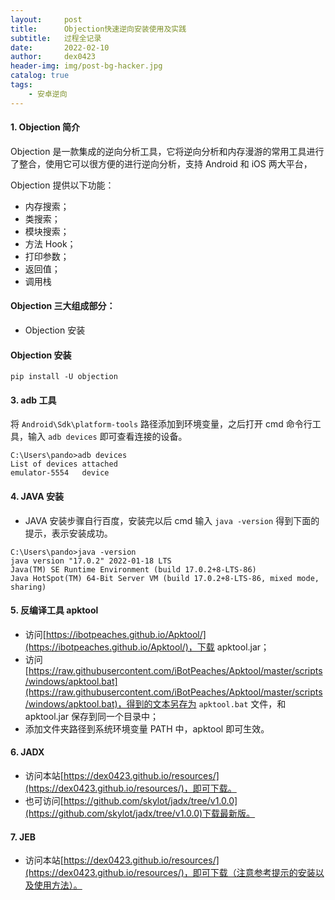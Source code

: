```yaml
---
layout:     post
title:      Objection快速逆向安装使用及实践
subtitle:   过程全记录
date:       2022-02-10
author:     dex0423
header-img: img/post-bg-hacker.jpg
catalog: true
tags:
    - 安卓逆向
---
```



#### 1. Objection 简介

Objection 是一款集成的逆向分析工具，它将逆向分析和内存漫游的常用工具进行了整合，使用它可以很方便的进行逆向分析，支持 Android 和 iOS 两大平台，

Objection 提供以下功能：
- 内存搜索；
- 类搜索；
- 模块搜索；
- 方法 Hook；
- 打印参数；
- 返回值；
- 调用栈 

#### Objection 三大组成部分：
- Objection 安装


#### Objection 安装

```
pip install -U objection

```

#### 3. adb 工具

将 `Android\Sdk\platform-tools` 路径添加到环境变量，之后打开 cmd 命令行工具，输入 `adb devices` 即可查看连接的设备。
```
C:\Users\pando>adb devices
List of devices attached
emulator-5554   device
```

#### 4. JAVA 安装

 - JAVA 安装步骤自行百度，安装完以后 cmd 输入 `java -version` 得到下面的提示，表示安装成功。
```
C:\Users\pando>java -version
java version "17.0.2" 2022-01-18 LTS
Java(TM) SE Runtime Environment (build 17.0.2+8-LTS-86)
Java HotSpot(TM) 64-Bit Server VM (build 17.0.2+8-LTS-86, mixed mode, sharing)
```

#### 5. 反编译工具 apktool

- 访问[https://ibotpeaches.github.io/Apktool/](https://ibotpeaches.github.io/Apktool/)，下载 apktool.jar；
- 访问 [https://raw.githubusercontent.com/iBotPeaches/Apktool/master/scripts/windows/apktool.bat](https://raw.githubusercontent.com/iBotPeaches/Apktool/master/scripts/windows/apktool.bat)，得到的文本另存为 `apktool.bat` 文件，和 apktool.jar 保存到同一个目录中；
- 添加文件夹路径到系统环境变量 PATH 中，apktool 即可生效。

#### 6. JADX

- 访问本站[https://dex0423.github.io/resources/](https://dex0423.github.io/resources/)，即可下载。
- 也可访问[https://github.com/skylot/jadx/tree/v1.0.0](https://github.com/skylot/jadx/tree/v1.0.0)下载最新版。

#### 7. JEB

- 访问本站[https://dex0423.github.io/resources/](https://dex0423.github.io/resources/)，即可下载（注意参考提示的安装以及使用方法）。


